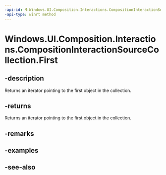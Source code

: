 ```yaml
---
-api-id: M:Windows.UI.Composition.Interactions.CompositionInteractionSourceCollection.First
-api-type: winrt method
---
```


<!-- Method syntax
public Windows.Foundation.Collections.IIterator<Windows.UI.Composition.Interactions.ICompositionInteractionSource> First()
-->

# Windows.UI.Composition.Interactions.CompositionInteractionSourceCollection.First

## -description
Returns an iterator pointing to the first object in the collection.



## -returns
Returns an iterator pointing to the first object in the collection.

## -remarks

## -examples

## -see-also
